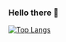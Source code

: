 ### Hello there 👋

[![Top Langs](https://github-readme-stats.vercel.app/api/top-langs/?username=devlucasandrade&layout=compact)](https://github.com/devlucasandrade/github-readme-stats)
